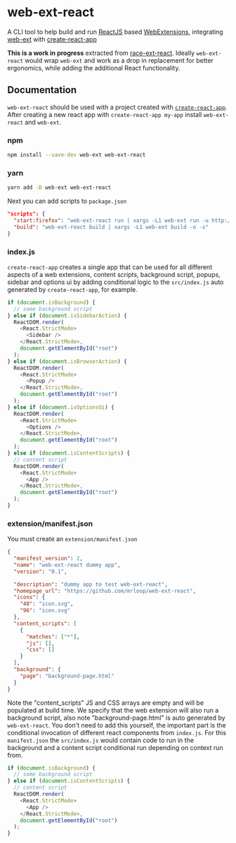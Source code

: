 # web-ext-react

A CLI tool to help build and run [ReactJS](https://reactjs.org/) based [WebExtensions](), integrating [web-ext](https://github.com/mozilla/web-ext) with [create-react-app](https://github.com/facebook/create-react-app)

**This is a work in progress** extracted from [race-ext-react](mrloop/race-ext-react). Ideally `web-ext-react` would wrap `web-ext` and work as a drop in replacement for better ergonomics, while adding the additional React functionality.

## Documentation

`web-ext-react` should be used with a project created with [`create-react-app`](https://github.com/facebook/create-react-app#creating-an-app). After creating a new react app with `create-react-app my-app` install `web-ext-react` and `web-ext`.

### npm

```sh
npm install --save-dev web-ext web-ext-react
```

### yarn

```sh
yarn add -D web-ext web-ext-react
```

Next you can add scripts to `package.json`

```json
"scripts": {
  "start:firefox": "web-ext-react run | xargs -L1 web-ext run -u http://www.example.org/ -s",
  "build": "web-ext-react build | xargs -L1 web-ext build -o -s"
}
```

### index.js

`create-react-app` creates a single app that can be used for all different aspects of a web extensions, content scripts, background script, popups, sidebar and options ui by adding conditional logic to the `src/index.js` auto generated by `create-react-app`, for example.

```js
if (document.isBackground) {
  // some background script
} else if (document.isSidebarAction) {
  ReactDOM.render(
    <React.StrictMode>
      <Sidebar />
    </React.StrictMode>,
    document.getElementById("root")
  );
} else if (document.isBrowserAction) {
  ReactDOM.render(
    <React.StrictMode>
      <Popup />
    </React.StrictMode>,
    document.getElementById("root")
  );
} else if (document.isOptionsUi) {
  ReactDOM.render(
    <React.StrictMode>
      <Options />
    </React.StrictMode>,
    document.getElementById("root")
  );
} else if (document.isContentScripts) {
  // content script
  ReactDOM.render(
    <React.StrictMode>
      <App />
    </React.StrictMode>,
    document.getElementById("root")
  );
}
```

### extension/manifest.json

You must create an `extension/manifest.json`

```json
{
  "manifest_version": 2,
  "name": "web-ext-react dummy app",
  "version": "0.1",

  "description": "dummy app to test web-ext-react",
  "homepage_url": "https://github.com/mrloop/web-ext-react",
  "icons": {
    "48": "icon.svg",
    "96": "icon.svg"
  },
  "content_scripts": [
    {
      "matches": ["*"],
      "js": [],
      "css": []
    }
  ],
  "background": {
    "page": "background-page.html"
  }
}
```

Note the "content_scripts" JS and CSS arrays are empty and will be populated at build time. We specify that the web extension will also run a background script, also note "background-page.html" is auto generated by `web-ext-react`. You don't need to add this yourself, the important part is the conditional invocation of different react components from `index.js`. For this `manifest.json` the `src/index.js` would contain code to run in the background and a content script conditional run depending on context run from.

```js
if (document.isBackground) {
  // some background script
} else if (document.isContentScripts) {
  // content script
  ReactDOM.render(
    <React.StrictMode>
      <App />
    </React.StrictMode>,
    document.getElementById("root")
  );
}
```
